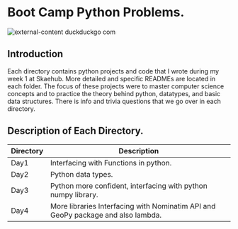 # Boot Camp Python Problems.

![external-content duckduckgo com](https://user-images.githubusercontent.com/35099243/123505848-f4172600-d669-11eb-8864-97080a4f447f.jpeg)

## Introduction

Each directory contains python projects and code that I wrote during my week 1 at Skaehub. More detailed and specific READMEs are located in each folder. The focus of these projects were to master computer science concepts and to practice the theory behind python, datatypes, and basic data structures. There is info and trivia questions that we go over in each directory.

## Description of Each Directory.

| Directory | Description |
| --- | --- |
| Day1 | Interfacing with Functions in python. |
| Day2 | Python data types. |
| Day3 | Python more confident, interfacing with python numpy library. |
| Day4 | More libraries Interfacing with Nominatim API and GeoPy package and also lambda. |
